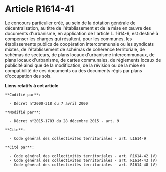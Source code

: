 # Article R1614-41

Le concours particulier créé, au sein de la dotation générale de décentralisation, au titre de l'établissement et de la mise
en œuvre des documents d'urbanisme, en application de l'article L. 1614-9, est destiné à compenser les charges qui résultent,
pour les communes, les établissements publics de coopération intercommunale ou les syndicats mixtes, de l'établissement de
schémas de cohérence territoriale, de schémas de secteurs, de plans locaux d'urbanisme intercommunaux, de plans locaux
d'urbanisme, de cartes communales, de règlements locaux de publicité ainsi que de la modification, de la révision ou de la
mise en compatibilité de ces documents ou des documents régis par             plans d'occupation des sols.

**Liens relatifs à cet article**

	**Codifié par**:

	  - Décret n°2000-318 du 7 avril 2000

	**Modifié par**:

	  - Décret n°2015-1783 du 28 décembre 2015 - art. 9

	**Cite**:

	  - Code général des collectivités territoriales - art. L1614-9

	**Cité par**:

	  - Code général des collectivités territoriales - art. R1614-42 (V)
	  - Code général des collectivités territoriales - art. R1614-43 (V)
	  - Code général des collectivités territoriales - art. R1614-48 (V)
